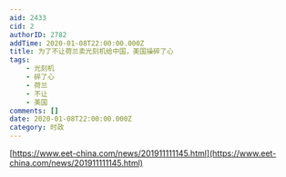 ```yaml
---
aid: 2433
cid: 2
authorID: 2782
addTime: 2020-01-08T22:00:00.000Z
title: 为了不让荷兰卖光刻机给中国，美国操碎了心
tags:
    - 光刻机
    - 碎了心
    - 荷兰
    - 不让
    - 美国
comments: []
date: 2020-01-08T22:00:00.000Z
category: 时政
---
```


[https://www.eet-china.com/news/201911111145.html](https://www.eet-china.com/news/201911111145.html)
